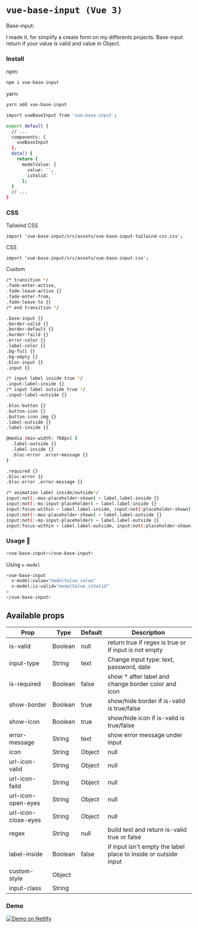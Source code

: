# `vue-base-input (Vue 3)`

Base-input:

I made it, for simplify a create form on my differents projects.
Base-input return if your value is valid and value in Object.

### Install

npm:
```sh
npm i vue-base-input
```

yarn:
```sh
yarn add vue-base-input
```

```sh
import vueBaseInput from 'vue-base-input';

export default {
  // ...
  components: {
    vueBaseInput
  },
  data() {
    return {
      modelValue: {
        value: '',
        isValid: ''
      };
  }
  // ...
}

```

### CSS

Tailwind CSS
```
import 'vue-base-input/src/assets/vue-base-input-tailwind-css.css';
```
CSS
```
import 'vue-base-input/src/assets/vue-base-input.css';
```
Custom
```sh
/* transition */
.fade-enter-active,
.fade-leave-active {}
.fade-enter-from,
.fade-leave-to {}
/* end transition */

.base-input {}
.border-valid {}
.border-default {}
.border-faild {}
.error-color {}
.label-color {}
.bg-full {}
.bg-empty {}
.bloc-input {}
.input {}

/* input label inside true */
.input-label-inside {}
/* input label outside true */
.input-label-outside {}

.bloc-button {}
.button-icon {}
.button-icon img {}
.label-outside {}
.label-inside {}

@media (min-width: 768px) {
  .label-outside {}
  .label-inside {}
  .bloc-error .error-message {}
}

.required {}
.bloc-error {}
.bloc-error .error-message {}

/* animation label inside/outside*/
input:not(:-moz-placeholder-shown) ~ label.label-inside {}
input:not(:-ms-input-placeholder) ~ label.label-inside {}
input:focus-within ~ label.label-inside, input:not(:placeholder-shown) ~ label.label-inside {}
input:not(:-moz-placeholder-shown) ~ label.label-outside {}
input:not(:-ms-input-placeholder) ~ label.label-outside {}
input:focus-within ~ label.label-outside, input:not(:placeholder-shown) ~ label.label-outside {}
```

### Usage 🚀

```sh
<vue-base-input></vue-base-input>
```

Using ```v-model```

```sh
<vue-base-input
  v-model:value="modelValue.value"
  v-model:is-valid="modelValue.isValid"
>
</vue-base-input>
```

## Available props

| Prop                          | Type            | Default     | Description                                           |
|-------------------------------|-----------------|-------------|-------------------------------------------------------|
| is-valid                      | Boolean         | null        | return true if regex is true or if input is not empty |
| input-type                    | String          | text        | Change input type: text, password, date               |
| is-required                   | Boolean         | false       | show * after label and change border color and icon   |
| show-border                   | Boolean         | true        | show/hide border if is-valid is true/false            |
| show-icon                     | Boolean         | true        | show/hide icon if is-valid is true/false              |
| error-message                 | String          | text        | show error message under input                        |
| icon                          | String|Object   | null        | Add url icon :lock:                                   |
| url-icon-valid                | String|Object   | null        | Add url icon success example: :heavy_check_mark:      |
| url-icon-faild                | String|Object   | null        | Add url icon faild example: :x:                       |
| url-icon-open-eyes            | String|Object   | null        | Add url icon open-eyes for password input type        |
| url-icon-close-eyes           | String|Object   | null        | Add url icon close-eyes for password input type       |
| regex                         | String          | null        | build test and return is-valid true or false          |
| label-inside                  | Boolean         | false       | if input isn't empty the label place to inside or outside input                                      |
| custom-style                  | Object          |             |                                                       |
| input-class                   | String          |             |                                                       |


### Demo

[![Demo on Netlify](https://www.netlify.com/img/deploy/button.svg)](https://vue-base-input.netlify.app/)
